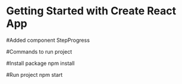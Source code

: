 # Getting Started with Create React App
#Added component StepProgress

#Commands to run project 

#Install package
npm install 

#Run project
npm start
